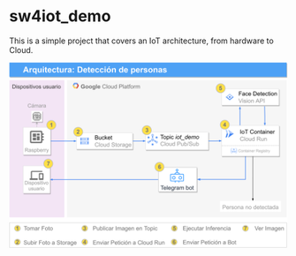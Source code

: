 # sw4iot_demo

This is a simple project that covers an IoT architecture, from hardware to Cloud.

![alt text](https://github.com/javilonso/sw4iot_demo/blob/main/schema.png?raw=true)
